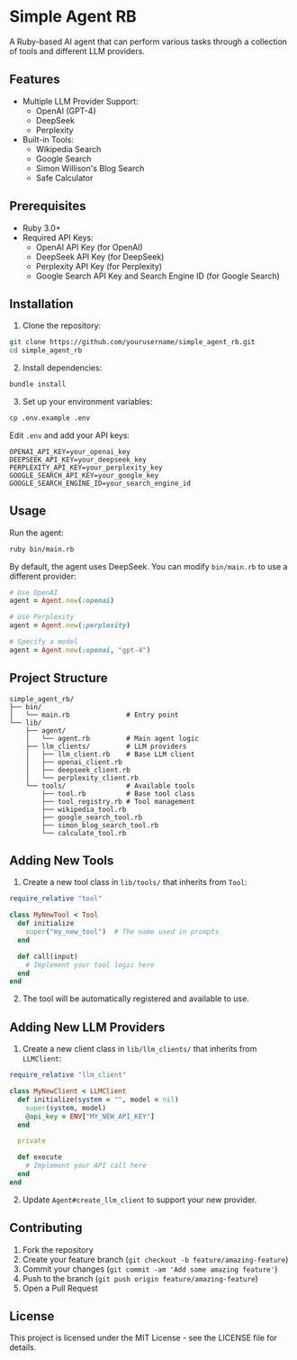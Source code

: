 # Simple Agent RB

A Ruby-based AI agent that can perform various tasks through a collection of tools and different LLM providers.

## Features

- Multiple LLM Provider Support:
  - OpenAI (GPT-4)
  - DeepSeek
  - Perplexity
- Built-in Tools:
  - Wikipedia Search
  - Google Search
  - Simon Willison's Blog Search
  - Safe Calculator

## Prerequisites

- Ruby 3.0+
- Required API Keys:
  - OpenAI API Key (for OpenAI)
  - DeepSeek API Key (for DeepSeek)
  - Perplexity API Key (for Perplexity)
  - Google Search API Key and Search Engine ID (for Google Search)

## Installation

1. Clone the repository:

```bash
git clone https://github.com/yourusername/simple_agent_rb.git
cd simple_agent_rb
```

2. Install dependencies:

```bash
bundle install
```

3. Set up your environment variables:

```bash
cp .env.example .env
```

Edit `.env` and add your API keys:

```
OPENAI_API_KEY=your_openai_key
DEEPSEEK_API_KEY=your_deepseek_key
PERPLEXITY_API_KEY=your_perplexity_key
GOOGLE_SEARCH_API_KEY=your_google_key
GOOGLE_SEARCH_ENGINE_ID=your_search_engine_id
```

## Usage

Run the agent:

```bash
ruby bin/main.rb
```

By default, the agent uses DeepSeek. You can modify `bin/main.rb` to use a different provider:

```ruby
# Use OpenAI
agent = Agent.new(:openai)

# Use Perplexity
agent = Agent.new(:perplexity)

# Specify a model
agent = Agent.new(:openai, "gpt-4")
```

## Project Structure

```
simple_agent_rb/
├── bin/
│   └── main.rb              # Entry point
└── lib/
    ├── agent/
    │   └── agent.rb         # Main agent logic
    ├── llm_clients/         # LLM providers
    │   ├── llm_client.rb    # Base LLM client
    │   ├── openai_client.rb
    │   ├── deepseek_client.rb
    │   └── perplexity_client.rb
    └── tools/               # Available tools
        ├── tool.rb          # Base tool class
        ├── tool_registry.rb # Tool management
        ├── wikipedia_tool.rb
        ├── google_search_tool.rb
        ├── simon_blog_search_tool.rb
        └── calculate_tool.rb
```

## Adding New Tools

1. Create a new tool class in `lib/tools/` that inherits from `Tool`:

```ruby
require_relative "tool"

class MyNewTool < Tool
  def initialize
    super("my_new_tool")  # The name used in prompts
  end

  def call(input)
    # Implement your tool logic here
  end
end
```

2. The tool will be automatically registered and available to use.

## Adding New LLM Providers

1. Create a new client class in `lib/llm_clients/` that inherits from `LLMClient`:

```ruby
require_relative "llm_client"

class MyNewClient < LLMClient
  def initialize(system = "", model = nil)
    super(system, model)
    @api_key = ENV["MY_NEW_API_KEY"]
  end

  private

  def execute
    # Implement your API call here
  end
end
```

2. Update `Agent#create_llm_client` to support your new provider.

## Contributing

1. Fork the repository
2. Create your feature branch (`git checkout -b feature/amazing-feature`)
3. Commit your changes (`git commit -am 'Add some amazing feature'`)
4. Push to the branch (`git push origin feature/amazing-feature`)
5. Open a Pull Request

## License

This project is licensed under the MIT License - see the LICENSE file for details.
